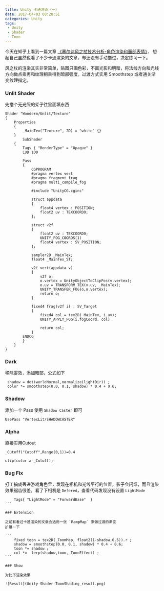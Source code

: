 ```yaml
---
title: Unity 卡通渲染（一）
date: 2017-04-03 00:28:51
categories: Unity
tags: 
 - Unity
 - Shader
 - Toon
---
```

今天在知乎上看到一篇文章 [《塞尔达风之杖技术分析-角色渲染和面部表情》](https://zhuanlan.zhihu.com/p/26140321)，
想起自己虽然也看了不少卡通渲染的文章，却还没有手动撸过，决定练习一下。
<!--more-->

风之杖的渲染其实非常简单，贴图只画色彩，不画光影和明暗，将法线方向和光线方向做点乘再和纹理相乘得到暗部强度，过渡方式实用 Smoothstep 或者通关渐变纹理指定。


### Unlit Shader

先撸个无光照的架子往里面填东西
```
Shader "Wonderm/Unlit/Texture"
{
	Properties
	{
		_MainTex("Texture", 2D) = "white" {}
	}
		SubShader
	{
		Tags { "RenderType" = "Opaque" }
		LOD 100
		 
		Pass
		{
			CGPROGRAM
			#pragma vertex vert
			#pragma fragment frag
			#pragma multi_compile_fog

			#include "UnityCG.cginc"

			struct appdata
			{
				float4 vertex : POSITION;
				float2 uv : TEXCOORD0;
			};

			struct v2f
			{
				float2 uv : TEXCOORD0;
				UNITY_FOG_COORDS(1)
				float4 vertex : SV_POSITION;
			};

			sampler2D _MainTex;
			float4 _MainTex_ST;

			v2f vert(appdata v)
			{
				v2f o;
				o.vertex = UnityObjectToClipPos(v.vertex);
				o.uv = TRANSFORM_TEX(v.uv, _MainTex);
				UNITY_TRANSFER_FOG(o,o.vertex);
				return o;
			}

			fixed4 frag(v2f i) : SV_Target
			{
				fixed4 col = tex2D(_MainTex, i.uv);
				UNITY_APPLY_FOG(i.fogCoord, col);
			
				return col;
			}
		ENDCG
		}
	}
}
```

### Dark

移除雾效，添加暗部，公式如下
```
 shadow = dot(worldNormal,normalize(lightDir)) ;
 color *= smoothstep(0.0, 0.1, shadow) * 0.4 + 0.6; 
 ```

### Shadow

添加一个 Pass 使用 `Shadow Caster` 即可
```
UsePass "VertexLit/SHADOWCASTER"
```

### Alpha

直接实用Cutout

```
_Cutoff("Cutoff",Range(0,1))=0.4

clip(color.a-_Cutoff);
```

### Bug Fix

打工搞成丢进游戏角色里，发现在相机和光线平行的位置，影子会闪烁，而且渲染效果锯齿很差，看了下相机是 `Defered`，查看代码发现没有设置 `LightMode` 

````
	Tags{ "LightMode" = "ForwardBase"  }
```

### Extension

之前有看过卡通渲染的文章会选用一张 `RampMap` 来做过渡的渐变
扩展一下

```
	fixed toon = tex2D(_ToonMap, float2(1-shadow,0.5)).r ;
	shadow = smoothstep(0.0, 0.1, shadow) * 0.4 + 0.6;
	toon *= shadow ;
	col *=  lerp(shadow,toon,_ToonEffect) ;
```

### Show

对比下渲染效果

![Result](Unity-Shader-ToonShading_result.png)

 